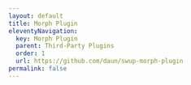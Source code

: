 ```yaml
---
layout: default
title: Morph Plugin
eleventyNavigation:
  key: Morph Plugin
  parent: Third-Party Plugins
  order: 1
  url: https://github.com/daun/swup-morph-plugin
permalink: false
---
```

